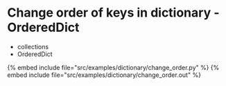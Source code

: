 # Change order of keys in dictionary - OrderedDict

* collections
* OrderedDict

{% embed include file="src/examples/dictionary/change_order.py" %}
{% embed include file="src/examples/dictionary/change_order.out" %}




